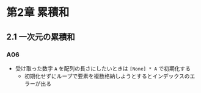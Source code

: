 # 第2章 累積和
## 2.1 一次元の累積和
### A06
- 受け取った数字 `A` を配列の長さにしたいときは `[None] * A` で初期化する
  - 初期化せずにループで要素を複数格納しようとするとインデックスのエラーが出る